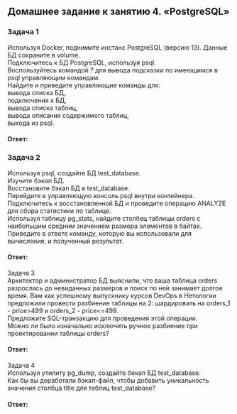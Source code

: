 ## Домашнее задание к занятию 4. «PostgreSQL»  

### Задача 1  
Используя Docker, поднимите инстанс PostgreSQL (версию 13). Данные БД сохраните в volume.  
Подключитесь к БД PostgreSQL, используя psql.  
Воспользуйтесь командой \? для вывода подсказки по имеющимся в psql управляющим командам.  
Найдите и приведите управляющие команды для:  
вывода списка БД,  
подключения к БД,  
вывода списка таблиц,  
вывода описания содержимого таблиц,  
выхода из psql.  

#### Ответ: 

### Задача 2  
Используя psql, создайте БД test_database.  
Изучите бэкап БД.  
Восстановите бэкап БД в test_database.  
Перейдите в управляющую консоль psql внутри контейнера.  
Подключитесь к восстановленной БД и проведите операцию ANALYZE для сбора статистики по таблице.  
Используя таблицу pg_stats, найдите столбец таблицы orders с наибольшим средним значением размера элементов в байтах.  
Приведите в ответе команду, которую вы использовали для вычисления, и полученный результат.  

#### Ответ: 

Задача 3  
Архитектор и администратор БД выяснили, что ваша таблица orders разрослась до невиданных размеров и поиск по ней занимает долгое время. Вам как успешному выпускнику курсов DevOps в Нетологии предложили провести разбиение таблицы на 2: шардировать на orders_1 - price>499 и orders_2 - price<=499.  
Предложите SQL-транзакцию для проведения этой операции.  
Можно ли было изначально исключить ручное разбиение при проектировании таблицы orders?  

#### Ответ: 

Задача 4  
Используя утилиту pg_dump, создайте бекап БД test_database.  
Как бы вы доработали бэкап-файл, чтобы добавить уникальность значения столбца title для таблиц test_database?  

#### Ответ: 



